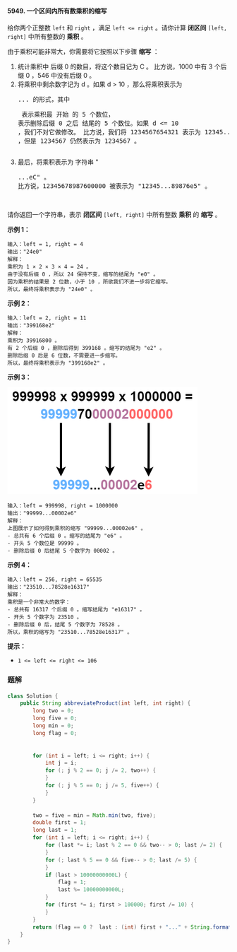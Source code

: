 #### 5949. 一个区间内所有数乘积的缩写

给你两个正整数 `left` 和 `right` ，满足 `left <= right` 。请你计算 **闭区间** `[left, right]` 中所有整数的 **乘积** 。

由于乘积可能非常大，你需要将它按照以下步骤 **缩写** ：

1. 统计乘积中 后缀 0 的数目，将这个数目记为 C 。
   比方说，1000 中有 3 个后缀 0 ，546 中没有后缀 0 。
2. 将乘积中剩余数字记为 d 。如果 d > 10 ，那么将乘积表示为 <pre>...<suf> 的形式，其中 <pre> 表示乘积最 开始 的 5 个数位，<suf> 表示删除后缀 0 之后 结尾的 5 个数位。如果 d <= 10 ，我们不对它做修改。
   比方说，我们将 1234567654321 表示为 12345...54321 ，但是 1234567 仍然表示为 1234567 。
3. 最后，将乘积表示为 字符串 "<pre>...<suf>eC" 。
   比方说，12345678987600000 被表示为 "12345...89876e5" 。

​	

请你返回一个字符串，表示 **闭区间** `[left, right]` 中所有整数 **乘积** 的 **缩写** 。

**示例 1：**

```shell
输入：left = 1, right = 4
输出："24e0"
解释：
乘积为 1 × 2 × 3 × 4 = 24 。
由于没有后缀 0 ，所以 24 保持不变，缩写的结尾为 "e0" 。
因为乘积的结果是 2 位数，小于 10 ，所欲我们不进一步将它缩写。
所以，最终将乘积表示为 "24e0" 。
```

**示例 2：**

```shell
输入：left = 2, right = 11
输出："399168e2"
解释：
乘积为 39916800 。
有 2 个后缀 0 ，删除后得到 399168 。缩写的结尾为 "e2" 。
删除后缀 0 后是 6 位数，不需要进一步缩写。
所以，最终将乘积表示为 "399168e2" 。
```

**示例 3：**

![img](./images/一个区间内所有数乘积的缩写/1.jpg)

```shell
输入：left = 999998, right = 1000000
输出："99999...00002e6"
解释：
上图展示了如何得到乘积的缩写 "99999...00002e6" 。
- 总共有 6 个后缀 0 。缩写的结尾为 "e6" 。
- 开头 5 个数位是 99999 。
- 删除后缀 0 后结尾 5 个数字为 00002 。
```

**示例 4：**

```shell
输入：left = 256, right = 65535
输出："23510...78528e16317"
解释：
乘积是一个非常大的数字：
- 总共有 16317 个后缀 0 。缩写结尾为 "e16317" 。
- 开头 5 个数字为 23510 。
- 删除后缀 0 后，结尾 5 个数字为 78528 。
所以，乘积的缩写为 "23510...78528e16317" 。
```

**提示：**

- `1 <= left <= right <= 106`

### 题解

```java
class Solution {
    public String abbreviateProduct(int left, int right) {
        long two = 0;
        long five = 0;
        long min = 0;
        long flag = 0;


        for (int i = left; i <= right; i++) {
            int j = i;
            for (; j % 2 == 0; j /= 2, two++) {
            }
            for (; j % 5 == 0; j /= 5, five++) {
            }
        }

        two = five = min = Math.min(two, five);
        double first = 1;
        long last = 1;
        for (int i = left; i <= right; i++) {
            for (last *= i; last % 2 == 0 && two-- > 0; last /= 2) {
            }
            for (; last % 5 == 0 && five-- > 0; last /= 5) {
            }
            if (last > 10000000000L) {
                flag = 1;
                last %= 10000000000L;
            }
            for (first *= i; first > 100000; first /= 10) {
            }
        }
        return (flag == 0 ?  last : (int) first + "..." + String.format("%05d",  (last % 100000))) + "e" + min;
    }
}
```

